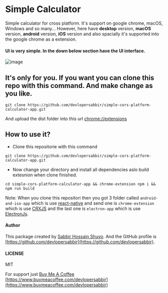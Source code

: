 # Simple Calculator

Simple calculator for cross platform. It's support on google chrome, macOS, Windows and so many...
However, here have **desktop** version, **macOS** version, **android** version, **iOS** version and also spacially it's supported into the google chrome as a extension.

#### UI is very simple. In the down below section have the UI interface.
![image](https://user-images.githubusercontent.com/82939905/235323131-8a17a0ec-e565-4348-ba22-a7a0f45b135a.png)

## It's only for you. If you want you can clone this repo with this command. And make change as you like.

```console
git clone https://github.com/devlopersabbir/simple-cors-platform-calculator-app.git
```
And upload the dist folder into this url [chrome://extensions](chrome://extensions)

## How to use it?
- Clone this repositorie with this command
```console
git clone https://github.com/devlopersabbir/simple-cors-platform-calculator-app.git
```
- Now change your directory and install all dependencies aslo build extesnion when clone finished.
```console
cd simple-cors-platform-calculator-app && chrome-extension npm i && npm run build
```
Note: When you clone this repositori then you got 3 folder called `android-and-iso-app` which is use [react-native](https://reactnative.dev/) and send one is `chrome-extension` which is use [CRXJS](https://crxjs.dev/vite-plugin/) and the last one is `electron-app` which is use [ElectronJs](https://www.electronjs.org/).



#### Author

This package created by [Sabbir Hossain Shuvo](https://www.showwcase.com/devlopersabbir). And the GitHub profile is [https://github.com/devlopersabbir](https://github.com/devlopersabbir).

#### LICENSE

MIT

For support just [Buy Me A Coffee](https://www.buymeacoffee.com/devlopersabbir)
[https://www.buymeacoffee.com/devlopersabbir](https://www.buymeacoffee.com/devlopersabbir)
